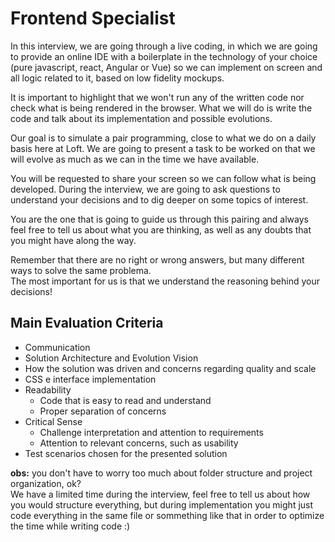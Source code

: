 # Frontend Specialist

In this interview, we are going through a live coding, in which we are going to provide an online IDE with a boilerplate in the technology of your choice (pure javascript, react, Angular or Vue) so we can implement on screen and all logic related to it, based on low fidelity mockups.

It is important to highlight that we won't run any of the written code nor check what is being rendered in the browser.
What we will do is write the code and talk about its implementation and possible evolutions.

Our goal is to simulate a pair programming, close to what we do on a daily basis here at Loft.
We are going to present a task to be worked on that we will evolve as much as we can in the time we have available.

You will be requested to share your screen so we can follow what is being developed.
During the interview, we are going to ask questions to understand your decisions and to dig deeper on some topics of interest.

You are the one that is going to guide us through this pairing and always feel free to tell us about what you are thinking, as well as any doubts that you might have along the way.

Remember that there are no right or wrong answers, but many different ways to solve the same problema.  
The most important for us is that we understand the reasoning behind your decisions!

## Main Evaluation Criteria
* Communication
* Solution Architecture and Evolution Vision
* How the solution was driven and concerns regarding quality and scale
* CSS e interface implementation
* Readability
  * Code that is easy to read and understand
  * Proper separation of concerns
* Critical Sense
  * Challenge interpretation and attention to requirements
  * Attention to relevant concerns, such as usability
* Test scenarios chosen for the presented solution

**obs:** you don't have to worry too much about folder structure and project organization, ok?  
We have a limited time during the interview, feel free to tell us about how you would structure everything, but during implementation you might just code everything in the same file or sommething like that in order to optimize the time while writing code :)